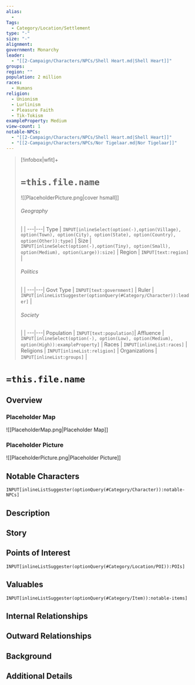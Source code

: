 ```yaml
---
alias:
  - 
Tags:
  - Category/Location/Settlement
type: "-"
size: "-"
alignment: 
government: Monarchy
leader:
  - "[[2-Campaign/Characters/NPCs/Shell Heart.md|Shell Heart]]"
groups: 
region: ""
population: 2 million
races:
  - Humans
religion:
  - Unionism
  - Lurlinism
  - Pleasure Faith
  - Tik-Tokism
exampleProperty: Medium
view-count: 1
notable-NPCs:
  - "[[2-Campaign/Characters/NPCs/Shell Heart.md|Shell Heart]]"
  - "[[2-Campaign/Characters/NPCs/Nor Tigelaar.md|Nor Tigelaar]]"
---
```




> [!infobox|wfit]+
> # `=this.file.name`
> ![[PlaceholderPicture.png|cover hsmall]]
> ###### Geography
>  |   |
> ---|---|
> Type | `INPUT[inlineSelect(option(-),option(Village), option(Town), option(City), option(State), option(Country), option(Other)):type]` |
> Size | `INPUT[inlineSelect(option(-),option(Tiny), option(Small), option(Medium), option(Large)):size]` |
> Region | `INPUT[text:region]` |
> ###### Politics
>  |   |
> ---|---|
> Govt Type | `INPUT[text:government]` |
> Ruler | `INPUT[inlineListSuggester(optionQuery(#Category/Character)):leader]` |
> ###### Society
>  |   |
> ---|---|
> Population | `INPUT[text:population]`|
> Affluence | `INPUT[inlineSelect(option(-), option(Low), option(Medium), option(High)):exampleProperty]` |
> Races | `INPUT[inlineList:races]` |
> Religions | `INPUT[inlineList:religion]`  |
> Organizations | `INPUT[inlineList:groups]` |

# `=this.file.name`
## Overview

### Placeholder Map
![[PlaceholderMap.png|Placeholder Map]]

### Placeholder Picture
![[PlaceholderPicture.png|Placeholder Picture]]

## Notable Characters
`INPUT[inlineListSuggester(optionQuery(#Category/Character)):notable-NPCs]`

## Description

## Story

## Points of Interest
`INPUT[inlineListSuggester(optionQuery(#Category/Location/POI)):POIs]`

## Valuables
`INPUT[inlineListSuggester(optionQuery(#Category/Item)):notable-items]`

## Internal Relationships

## Outward Relationships

## Background

## Additional Details


